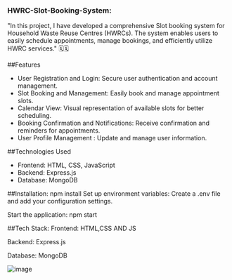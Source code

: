 
### HWRC-Slot-Booking-System:

"In this project, I have developed a comprehensive Slot booking system for Household Waste Reuse Centres (HWRCs). The system enables users to easily schedule appointments, manage bookings, and efficiently utilize HWRC services." 🗓️🗓️

##Features
- User Registration and Login:  Secure user authentication and account management.
- Slot Booking and Management: Easily book and manage appointment slots.
- Calendar View: Visual representation of available slots for better scheduling.
- Booking Confirmation and Notifications: Receive confirmation and reminders for appointments.
- User Profile Management : Update and manage user information.

##Technologies Used
- Frontend: HTML, CSS, JavaScript
- Backend: Express.js
- Database: MongoDB

##Installation:
npm install
Set up environment variables: Create a .env file and add your configuration settings.

Start the application:
npm start

##Tech Stack:
Frontend: HTML,CSS AND JS


Backend: Express.js


Database: MongoDB

![image](https://github.com/user-attachments/assets/dd8a9873-0c50-4d2d-8a6b-d851117636db)






